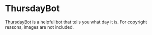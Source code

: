# ThursdayBot

[ThursdayBot](https://moth.zone/thursdaybot) is a helpful bot that tells you what day it is. For copyright reasons, images are not included.
